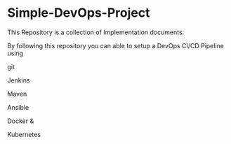 # Simple-DevOps-Project

This Repository is a collection of Implementation documents.

By following this repository you can able to setup a DevOps CI/CD Pipeline using

git

Jenkins

Maven

Ansible

Docker &

Kubernetes
